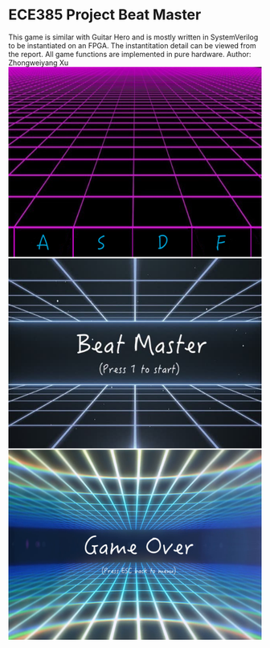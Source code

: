 # ECE385 Project Beat Master
This game is similar with Guitar Hero and is mostly written in SystemVerilog to be instantiated on an FPGA.
The instantitation detail can be viewed from the report. All game functions are implemented in pure hardware.
Author: Zhongweiyang Xu
![image loading error](https://github.com/XZWY/ECE385_Beat_Dance_Project/blob/master/images/game.png)
![image loading error](https://github.com/XZWY/ECE385_Beat_Dance_Project/blob/master/images/menu.png)
![image loading error](https://github.com/XZWY/ECE385_Beat_Dance_Project/blob/master/images/score.png)

